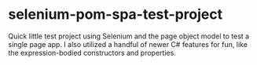 # selenium-pom-spa-test-project
Quick little test project using Selenium and the page object model to test a single page app. I also utilized a handful of newer C# features for fun, like the expression-bodied constructors and properties.
